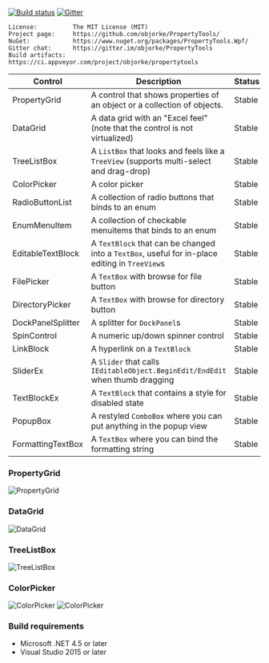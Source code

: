 [![Build status](https://img.shields.io/appveyor/ci/objorke/propertytools/master.svg)](https://ci.appveyor.com/project/objorke/propertytools) 
[![Gitter](https://img.shields.io/gitter/room/objorke/propertytools.svg)](https://gitter.im/objorke/propertytools?utm_source=badge&utm_medium=badge&utm_campaign=pr-badge&utm_content=badge)

```
License:          The MIT License (MIT)
Project page:     https://github.com/objorke/PropertyTools/
NuGet:            https://www.nuget.org/packages/PropertyTools.Wpf/
Gitter chat:      https://gitter.im/objorke/PropertyTools
Build artifacts:  https://ci.appveyor.com/project/objorke/propertytools
```

| Control           | Description                                                                              | Status |
|-------------------|------------------------------------------------------------------------------------------|--------|
| PropertyGrid      | A control that shows properties of an object or a collection of objects.                 | Stable |
| DataGrid          | A data grid with an "Excel feel" (note that the control is not virtualized)              | Stable |
| TreeListBox       | A `ListBox` that looks and feels like a `TreeView` (supports multi-select and drag-drop) | Stable |
| ColorPicker       | A color picker                                                                           | Stable |
| RadioButtonList   | A collection of radio buttons that binds to an enum                                      | Stable |
| EnumMenuItem      | A collection of checkable menuitems that binds to an enum                                | Stable |
| EditableTextBlock | A `TextBlock` that can be changed into a `TextBox`, useful for in-place editing in `TreeView`s | Stable |
| FilePicker        | A `TextBox` with browse for file button                                                  | Stable |
| DirectoryPicker   | A `TextBox` with browse for directory button                                             | Stable |
| DockPanelSplitter | A splitter for `DockPanel`s                                                              | Stable |
| SpinControl       | A numeric up/down spinner control                                                        | Stable |
| LinkBlock         | A hyperlink on a `TextBlock`                                                             | Stable |
| SliderEx          | A `Slider` that calls `IEditableObject.BeginEdit/EndEdit` when thumb dragging            | Stable |
| TextBlockEx       | A `TextBlock` that contains a style for disabled state                                   | Stable |
| PopupBox          | A restyled `ComboBox` where you can put anything in the popup view                       | Stable |
| FormattingTextBox | A `TextBox` where you can bind the formatting string                                     | Stable |

### PropertyGrid

![PropertyGrid](/Images/PropertyGrid.png)

### DataGrid

![DataGrid](/Images/DataGrid.png)

### TreeListBox

![TreeListBox](/Images/TreeListBox.png)

### ColorPicker

![ColorPicker](/Images/ColorPicker.png) ![ColorPicker](/Images/ColorPicker2.png)

### Build requirements

- Microsoft .NET 4.5 or later
- Visual Studio 2015 or later
